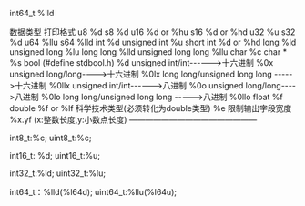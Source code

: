int64_t %lld


数据类型	打印格式
u8	%d
s8	%d
u16	%d or %hu
s16	%d or %hd
u32	%u
s32	%d
u64	%llu
s64	%lld
int	%d
unsigned int	%u
short int	%d or %hd
long	%ld
unsigned long	%lu
long long	%lld
unsigned long long	%llu
char	%c
char *	%s
bool (#define stdbool.h)	%d
unsigned int/int------>十六进制	%0x
unsigned long/long---->十六进制	%0lx
long long/unsigned long long ----->十六进制	%0llx
unsigned int/int------>八进制	%0o
unsigned long/long---->八进制	%0lo
long long/unsigned long long ----->八进制	%0llo
float	%f
double	%f or %lf
科学技术类型(必须转化为double类型)	%e
限制输出字段宽度	%x.yf (x:整数长度,y:小数点长度)
————————————————


int8_t:%c;
uint8_t:%c;

int16_t: %d;
uint16_t:%u;

int32_t:%ld;
uint32_t:%lu;

int64_t：%lld(%l64d);
uint64_t:%llu(%l64u);
